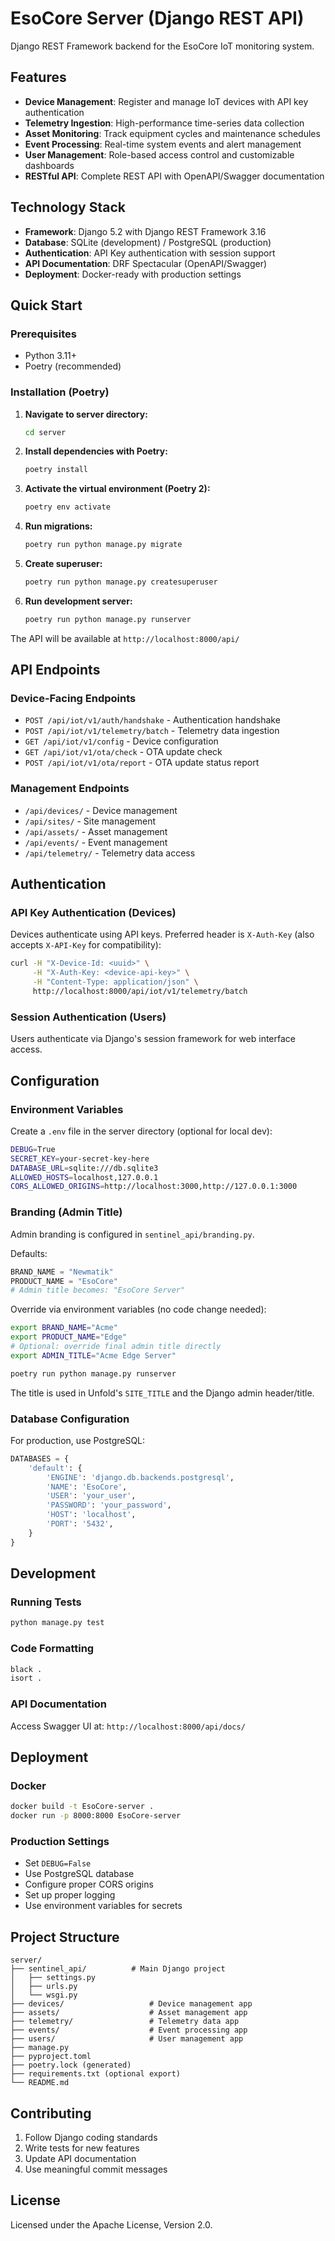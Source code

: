 # EsoCore Server (Django REST API)

Django REST Framework backend for the EsoCore IoT monitoring system.

## Features

- **Device Management**: Register and manage IoT devices with API key authentication
- **Telemetry Ingestion**: High-performance time-series data collection
- **Asset Monitoring**: Track equipment cycles and maintenance schedules
- **Event Processing**: Real-time system events and alert management
- **User Management**: Role-based access control and customizable dashboards
- **RESTful API**: Complete REST API with OpenAPI/Swagger documentation

## Technology Stack

- **Framework**: Django 5.2 with Django REST Framework 3.16
- **Database**: SQLite (development) / PostgreSQL (production)
- **Authentication**: API Key authentication with session support
- **API Documentation**: DRF Spectacular (OpenAPI/Swagger)
- **Deployment**: Docker-ready with production settings

## Quick Start

### Prerequisites

- Python 3.11+
- Poetry (recommended)

### Installation (Poetry)

1. **Navigate to server directory:**

   ```bash
   cd server
   ```

2. **Install dependencies with Poetry:**

   ```bash
   poetry install
   ```

3. **Activate the virtual environment (Poetry 2):**

   ```bash
   poetry env activate
   ```

4. **Run migrations:**

   ```bash
   poetry run python manage.py migrate
   ```

5. **Create superuser:**

   ```bash
   poetry run python manage.py createsuperuser
   ```

6. **Run development server:**

   ```bash
   poetry run python manage.py runserver
   ```

The API will be available at `http://localhost:8000/api/`

## API Endpoints

### Device-Facing Endpoints

- `POST /api/iot/v1/auth/handshake` - Authentication handshake
- `POST /api/iot/v1/telemetry/batch` - Telemetry data ingestion
- `GET /api/iot/v1/config` - Device configuration
- `GET /api/iot/v1/ota/check` - OTA update check
- `POST /api/iot/v1/ota/report` - OTA update status report

### Management Endpoints

- `/api/devices/` - Device management
- `/api/sites/` - Site management
- `/api/assets/` - Asset management
- `/api/events/` - Event management
- `/api/telemetry/` - Telemetry data access

## Authentication

### API Key Authentication (Devices)

Devices authenticate using API keys. Preferred header is `X-Auth-Key` (also accepts `X-API-Key` for compatibility):

```bash
curl -H "X-Device-Id: <uuid>" \
     -H "X-Auth-Key: <device-api-key>" \
     -H "Content-Type: application/json" \
     http://localhost:8000/api/iot/v1/telemetry/batch
```

### Session Authentication (Users)

Users authenticate via Django's session framework for web interface access.

## Configuration

### Environment Variables

Create a `.env` file in the server directory (optional for local dev):

```bash
DEBUG=True
SECRET_KEY=your-secret-key-here
DATABASE_URL=sqlite:///db.sqlite3
ALLOWED_HOSTS=localhost,127.0.0.1
CORS_ALLOWED_ORIGINS=http://localhost:3000,http://127.0.0.1:3000
```

### Branding (Admin Title)

Admin branding is configured in `sentinel_api/branding.py`.

Defaults:

```python
BRAND_NAME = "Newmatik"
PRODUCT_NAME = "EsoCore"
# Admin title becomes: "EsoCore Server"
```

Override via environment variables (no code change needed):

```bash
export BRAND_NAME="Acme"
export PRODUCT_NAME="Edge"
# Optional: override final admin title directly
export ADMIN_TITLE="Acme Edge Server"

poetry run python manage.py runserver
```

The title is used in Unfold's `SITE_TITLE` and the Django admin header/title.

### Database Configuration

For production, use PostgreSQL:

```python
DATABASES = {
    'default': {
        'ENGINE': 'django.db.backends.postgresql',
        'NAME': 'EsoCore',
        'USER': 'your_user',
        'PASSWORD': 'your_password',
        'HOST': 'localhost',
        'PORT': '5432',
    }
}
```

## Development

### Running Tests

```bash
python manage.py test
```

### Code Formatting

```bash
black .
isort .
```

### API Documentation

Access Swagger UI at: `http://localhost:8000/api/docs/`

## Deployment

### Docker

```bash
docker build -t EsoCore-server .
docker run -p 8000:8000 EsoCore-server
```

### Production Settings

- Set `DEBUG=False`
- Use PostgreSQL database
- Configure proper CORS origins
- Set up proper logging
- Use environment variables for secrets

## Project Structure

```text
server/
├── sentinel_api/          # Main Django project
│   ├── settings.py
│   ├── urls.py
│   └── wsgi.py
├── devices/                   # Device management app
├── assets/                    # Asset management app
├── telemetry/                 # Telemetry data app
├── events/                    # Event processing app
├── users/                     # User management app
├── manage.py
├── pyproject.toml
├── poetry.lock (generated)
├── requirements.txt (optional export)
└── README.md
```

## Contributing

1. Follow Django coding standards
2. Write tests for new features
3. Update API documentation
4. Use meaningful commit messages

## License

Licensed under the Apache License, Version 2.0.
